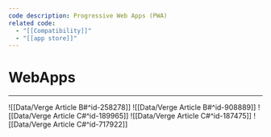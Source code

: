 ```yaml
---
code description: Progressive Web Apps (PWA)
related code:
  - "[[Compatibility]]"
  - "[[app store]]"
---
```


# WebApps


---

![[Data/Verge Article B#^id-258278]]
![[Data/Verge Article B#^id-908889]]
![[Data/Verge Article C#^id-189965]]
![[Data/Verge Article C#^id-187475]]
![[Data/Verge Article C#^id-717922]]
